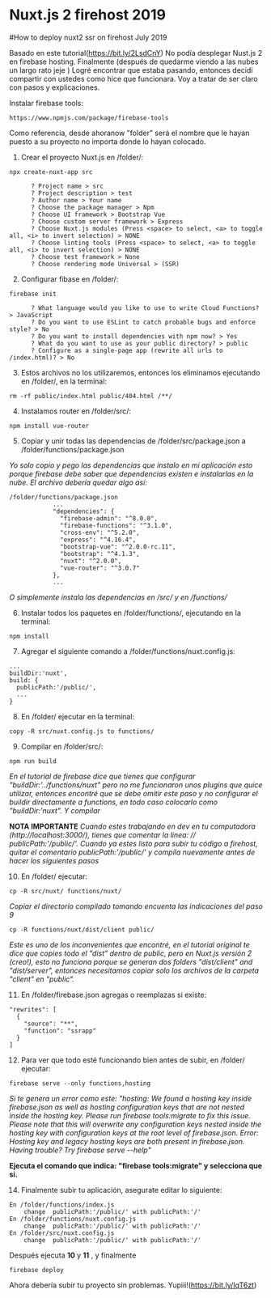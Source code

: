 # Nuxt.js 2 firehost 2019
#How to deploy nuxt2 ssr on firehost July 2019

Basado en este tutorial(https://bit.ly/2LsdCnY) No podía desplegar Nust.js 2 en firebase hosting.
Finalmente (después de quedarme viendo a las nubes un largo rato jeje ) Logré encontrar que estaba pasando, entonces decidí compartir con ustedes como hice que funcionara.
Voy a tratar de ser claro con  pasos y explicaciones.

Instalar firebase tools:

```
https://www.npmjs.com/package/firebase-tools
```

Como referencia, desde ahoranow "folder" será el nombre que le hayan puesto a su proyecto no importa donde lo hayan colocado.

1. Crear el proyecto Nuxt.js en /folder/:

```
npx create-nuxt-app src
```

          ? Project name > src
          ? Project description > test
          ? Author name > Your name
          ? Choose the package manager > Npm
          ? Choose UI framework > Bootstrap Vue
          ? Choose custom server framework > Express
          ? Choose Nuxt.js modules (Press <space> to select, <a> to toggle all, <i> to invert selection) > NONE
          ? Choose linting tools (Press <space> to select, <a> to toggle all, <i> to invert selection) > NONE
          ? Choose test framework > None
          ? Choose rendering mode Universal > (SSR)


2. Configurar fibase en /folder/:

```
firebase init
```

          ? What language would you like to use to write Cloud Functions? > JavaScript
          ? Do you want to use ESLint to catch probable bugs and enforce style? > No
          ? Do you want to install dependencies with npm now? > Yes
          ? What do you want to use as your public directory? > public
          ? Configure as a single-page app (rewrite all urls to /index.html)? > No


3. Estos archivos no los utilizaremos, entonces los eliminamos ejecutando en /folder/, en la terminal:

```
rm -rf public/index.html public/404.html /**/
```

4. Instalamos router en /folder/src/:

```
npm install vue-router
```

5. Copiar y unir todas las dependencias de /folder/src/package.json a /folder/functions/package.json

*Yo solo copio y pego las dependencias que instalo en mi aplicación esto porque firebase debe
saber que dependencias existen e instalarlas en la nube. El archivo debería quedar algo así:*

```
/folder/functions/package.json
            ...
            "dependencies": {
              "firebase-admin": "^8.0.0",
              "firebase-functions": "^3.1.0",
              "cross-env": "^5.2.0",
              "express": "^4.16.4",
              "bootstrap-vue": "^2.0.0-rc.11",
              "bootstrap": "^4.1.3",
              "nuxt": "^2.0.0",
              "vue-router": "^3.0.7"
            },
            ...
```
*O simplemente instala las dependencias en /src/ y en /functions/*

6. Instalar todos los paquetes en /folder/functions/, ejecutando en la terminal:

```
npm install
```

7. Agregar el siguiente comando a /folder/functions/nuxt.config.js:

```
...
buildDir:'nuxt',
build: {
  publicPath:'/public/',
  ...
}
```

8. En /folder/ ejecutar en la terminal:

```
copy -R src/nuxt.config.js to functions/
```

9. Compilar en /folder/src/:

```
npm run build
```

*En el tutorial de firebase dice que tienes que configurar "buildDir:'../functions/nuxt"
pero no me funcionaron unos plugins que quice utilizar, entonces encontré que se
debe omitir este paso y no configurar el buildir directamente a functions,
en todo caso colocarlo como "buildDir:'nuxt". Y compilar*

 **NOTA IMPORTANTE**
    *Cuando estes trabajando en dev en tu computadora (http://localhost:3000/),
    tienes que comentar la linea:
    // publicPath:'/public/'.
    Cuando ya estes listo para subir tu código a firehost, quitar el comentario
    publicPath:'/public/' y compila nuevamente antes de hacer los siguientes pasos*

10. En /folder/ ejecutar:
```
cp -R src/nuxt/ functions/nuxt/
```

*Copiar el directorio compilado tomando encuenta las indicaciones del
paso 9*

```
cp -R functions/nuxt/dist/client public/
```
*Este es uno de los inconvenientes que encontré, en el tutorial original te
dice que copies todo el "dist" dentro de public, pero en Nuxt.js versión 2  (creo!),
esto no funciona porque se generan dos folders "dist/client" and "dist/server",
entonces necesitamos copiar solo los archivos de la carpeta "client" en
"public".*



11.  En /folder/firebase.json agregas o reemplazas si existe:

```
"rewrites": [
  {
    "source": "**",
    "function": "ssrapp"
  }
]
```

12.  Para ver que todo esté funcionando bien antes de subir, en /folder/ ejecutar:

```
firebase serve --only functions,hosting
```

*Si te genera un error como este:
"hosting: We found a hosting key inside firebase.json as well as hosting configuration
keys that are not nested inside the hosting key.
Please run firebase tools:migrate to fix this issue.
Please note that this will overwrite any configuration keys nested inside the hosting
key with configuration keys at the root level of firebase.json.
Error: Hosting key and legacy hosting keys are both present in firebase.json.
Having trouble? Try firebase serve --help"*

**Ejecuta el comando que indica: "firebase tools:migrate" y selecciona que si.**


14. Finalmente subir tu aplicación, asegurate editar lo siguiente:
```
En /folder/functions/index.js
    change  publicPath:'/public/' with publicPath:'/'
En /folder/functions/nuxt.config.js
    change  publicPath:'/public/' with publicPath:'/'
En /folder/src/nuxt.config.js
    change  publicPath:'/public/' with publicPath:'/'
```
Después ejecuta **10** y **11** , y finalmente
```
firebase deploy
```

Ahora debería subir tu proyecto sin problemas. Yupiii!(https://bit.ly/IqT6zt)
